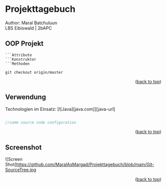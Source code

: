 # Projekttagebuch
Author: Maral Batchuluun <br>LBS Eibiswald | 2bAPC

## OOP Projekt

```Klassen
```Attribute
```Konstruktor
```Methoden

git checkout origin/master

```
<p align="right">(<a href="#readme-top">back to top</a>)</p>

## Verwendung
Technologien im Einsatz:
[![Java][java.com]][java-url]

```Java

//some source code configuration

```
<p align="right">(<a href="#readme-top">back to top</a>)</p>

## Screenshot

![Screen Shot]https://github.com/MaralAsMargad/Projekttagebuch/blob/main/Git-SourceTree.jpg

<p align="right">(<a href="#readme-top">back to top</a>)</p>

